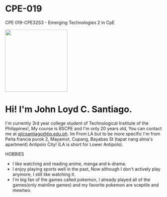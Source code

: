 # CPE-019
CPE 019-CPE32S3 - Emerging Technologies 2 in CpE

<img src="https://github.com/santiagojlc/CPE-019/assets/157887590/4a4762b7-7f2a-474d-a392-fc94de40f81a" width="200" />

Hi! I'm John Loyd C. Santiago.
======================================

I'm currently 3rd year college student of Technological Institute of the Philippines!, My course is BSCPE and I'm only 20 years old, You can contact me at [qjlcsantiago@tip.edu.ph](mailto:qjlcsantiago@tip.edu.ph). Im From LA but to be more specific I'm from Peña francia purok 2, Mayamot, Cupang, Bayabas St (tapat nang alma's apartment) Antipolo City! (LA is short for Lower Antipolo).

HOBBIES
* I like watching and reading anime, manga and k-drama.
* I enjoy playing sports well in the past, Now although I don't actively play anymore, I still like watching it.
* I'm big fan of the games called pokemon, I already played all of the games(only mainline games) and my favorite pokemon are sceptile and mewtwo.



